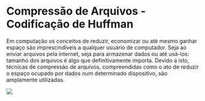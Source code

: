 # Compressão de Arquivos - Codificação de Huffman

<p> Em computação os conceitos de reduzir, economizar ou até mesmo ganhar espaço são imprescindíveis a qualquer usuário de computador. Seja ao enviar arquivos pela internet, seja para armazenar dados ou até usá-los: tamanho dos arquivos é algo que definitivamente importa. Devido a isto, técnicas de compressão de arquivos, compreendidas como o ato de reduzir o espaço ocupado por dados num determinado dispositivo, são amplamente utilizadas. </p>

<img src="https://github.com/caio-emiliano/Huffman-Compression/blob/main/Images/compressao.png">
